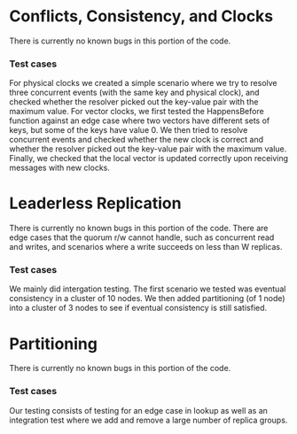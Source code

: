 # Conflicts, Consistency, and Clocks

There is currently no known bugs in this portion of the code.

### Test cases

For physical clocks we created a simple scenario where we try to resolve three concurrent events (with the same key and physical clock), and checked whether the resolver picked out the key-value pair with the maximum value.
For vector clocks, we first tested the HappensBefore function against an edge case where two vectors have different sets of keys, but some of the keys have value 0. We then tried to resolve concurrent events and checked whether the new clock is correct and whether the resolver picked out the key-value pair with the maximum value. Finally, we checked that the local vector is updated correctly upon receiving messages with new clocks.

# Leaderless Replication

There is currently no known bugs in this portion of the code. There are edge cases that the quorum r/w cannot handle, such as concurrent read and writes, and scenarios where a write succeeds on less than W replicas.

### Test cases

We mainly did intergation testing. The first scenario we tested was eventual consistency in a cluster of 10 nodes. We then added partitioning (of 1 node) into a cluster of 3 nodes to see if eventual consistency is still satisfied.


# Partitioning

There is currently no known bugs in this portion of the code.

### Test cases
Our testing consists of testing for an edge case in lookup as well as an integration test where we add and remove a large number of replica groups. 
